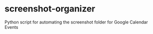 # screenshot-organizer
Python script for automating the screenshot folder for Google Calendar Events
